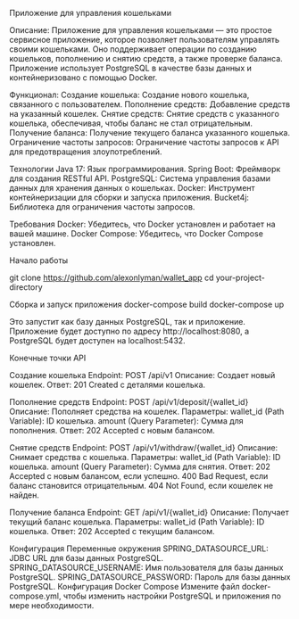 
Приложение для управления кошельками

Описание:
Приложение для управления кошельками — это простое сервисное приложение, которое позволяет пользователям управлять своими кошельками.
Оно поддерживает операции по созданию кошельков, пополнению и снятию средств, а также проверке баланса. Приложение использует 
PostgreSQL в качестве базы данных и контейнеризовано с помощью Docker.

Функционал: 
Создание кошелька: Создание нового кошелька, связанного с пользователем.
Пополнение средств: Добавление средств на указанный кошелек.
Снятие средств: Снятие средств с указанного кошелька, обеспечивая, чтобы баланс не стал отрицательным.
Получение баланса: Получение текущего баланса указанного кошелька.
Ограничение частоты запросов: Ограничение частоты запросов к API для предотвращения злоупотреблений.

Технологии
Java 17: Язык программирования.
Spring Boot: Фреймворк для создания RESTful API.
PostgreSQL: Система управления базами данных для хранения данных о кошельках.
Docker: Инструмент контейнеризации для сборки и запуска приложения.
Bucket4j: Библиотека для ограничения частоты запросов.

Требования
Docker: Убедитесь, что Docker установлен и работает на вашей машине.
Docker Compose: Убедитесь, что Docker Compose установлен.

Начало работы

git clone https://github.com/alexonlyman/wallet_app
cd your-project-directory

Сборка и запуск приложения
docker-compose build
docker-compose up

Это запустит как базу данных PostgreSQL, так и приложение. Приложение будет доступно по адресу http://localhost:8080,
а PostgreSQL будет доступен на localhost:5432.

Конечные точки API

Создание кошелька
Endpoint: POST /api/v1
Описание: Создает новый кошелек.
Ответ: 201 Created с деталями кошелька.

Пополнение средств
Endpoint: POST /api/v1/deposit/{wallet_id}
Описание: Пополняет средства на кошелек.
Параметры:
wallet_id (Path Variable): ID кошелька.
amount (Query Parameter): Сумма для пополнения.
Ответ: 202 Accepted с новым балансом.

Снятие средств
Endpoint: POST /api/v1/withdraw/{wallet_id}
Описание: Снимает средства с кошелька.
Параметры:
wallet_id (Path Variable): ID кошелька.
amount (Query Parameter): Сумма для снятия.
Ответ:
202 Accepted с новым балансом, если успешно.
400 Bad Request, если баланс становится отрицательным.
404 Not Found, если кошелек не найден.

Получение баланса
Endpoint: GET /api/v1/{wallet_id}
Описание: Получает текущий баланс кошелька.
Параметры:
wallet_id (Path Variable): ID кошелька.
Ответ: 202 Accepted с текущим балансом.

Конфигурация
Переменные окружения
SPRING_DATASOURCE_URL: JDBC URL для базы данных PostgreSQL.
SPRING_DATASOURCE_USERNAME: Имя пользователя для базы данных PostgreSQL.
SPRING_DATASOURCE_PASSWORD: Пароль для базы данных PostgreSQL.
Конфигурация Docker Compose
Измените файл docker-compose.yml, чтобы изменить настройки PostgreSQL и приложения по мере необходимости.